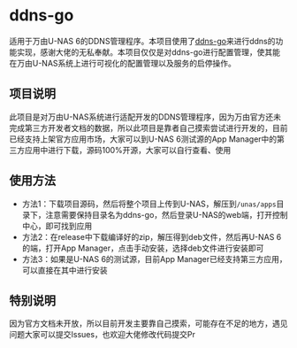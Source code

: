 # ddns-go

适用于万由U-NAS 6的DDNS管理程序。本项目使用了[ddns-go](https://github.com/jeessy2/ddns-go)来进行ddns的功能实现，感谢大佬的无私奉献。本项目仅仅是对ddns-go进行配置管理，使其能在万由U-NAS系统上进行可视化的配置管理以及服务的启停操作。

## 项目说明

此项目是对万由U-NAS系统进行适配开发的DDNS管理程序，因为万由官方还未完成第三方开发者文档的数据，所以此项目是靠者自己摸索尝试进行开发的，目前已经支持上架官方应用市场，大家可以到U-NAS 6测试源的App Manager中的第三方应用中进行下载，源码100%开源，大家可以自行查看、使用

## 使用方法

- 方法1：下载项目源码，然后将整个项目上传到U-NAS，解压到`/unas/apps`目录下，注意需要保持目录名为ddns-go，然后登录U-NAS的web端，打开控制中心，即可找到应用
- 方法2：在release中下载编译好的zip，解压得到deb文件，然后再U-NAS 6的端，打开App Manager，点击手动安装，选择deb文件进行安装即可
- 方法3：如果是U-NAS 6的测试源，目前App Manager已经支持第三方应用，可以直接在其中进行安装

## 特别说明

因为官方文档未开放，所以目前开发主要靠自己摸索，可能存在不足的地方，遇见问题大家可以提交Issues，也欢迎大佬修改代码提交Pr
